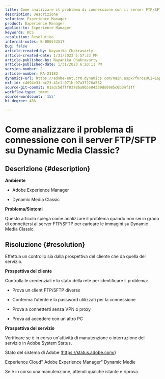 ```yaml
---
title: Come analizzare il problema di connessione con il server FTP/SFTP su Dynamic Media Classic?
description: Descrizione
solution: Experience Manager
product: Experience Manager
applies-to: Experience Manager
keywords: KCS
resolution: Resolution
internal-notes: E-000543517
bug: false
article-created-by: Nayanika Chakravarty
article-created-date: 1/31/2023 5:57:23 PM
article-published-by: Nayanika Chakravarty
article-published-date: 1/31/2023 6:20:11 PM
version-number: 2
article-number: KA-21182
dynamics-url: https://adobe-ent.crm.dynamics.com/main.aspx?forceUCI=1&pagetype=entityrecord&etn=knowledgearticle&id=b8a6a1b1-90a1-ed11-aad1-6045bd0063aa
exl-id: c4d94e31-bc23-41c1-971b-97a37276a552
source-git-commit: 01adc5dfff0378ba865e84339dd0985c6b34f1ff
workflow-type: tm+mt
source-wordcount: '155'
ht-degree: 48%

---
```


# Come analizzare il problema di connessione con il server FTP/SFTP su Dynamic Media Classic?

## Descrizione {#description}


<b>Ambiente</b>

- Adobe Experience Manager

- Dynamic Media Classic

<b>Problema/Sintomi</b>

Questo articolo spiega come analizzare il problema quando non sei in grado di connettersi al server FTP/SFTP per caricare le immagini su Dynamic Media Classic.


## Risoluzione {#resolution}


Effettua un controllo sia dalla prospettiva del cliente che da quella del servizio.

<b>Prospettiva del cliente</b>

Controlla le credenziali e lo stato della rete per identificare il problema:

- Prova un client FTP/SFTP diverso

- Conferma l’utente e la password utilizzati per la connessione

- Prova a connetterti senza VPN o proxy

- Prova ad accedere con un altro PC

<b>Prospettiva del servizio</b>

Verificare se è in corso un&#39;attività di manutenzione o interruzione del servizio in Adobe System Status.

Stato del sistema di Adobe (https://status.adobe.com/)

Experience Cloud&quot; Adobe Experience Manager&quot; Dynamic Medie

Se è in corso una manutenzione, attendi qualche istante e riprova.
